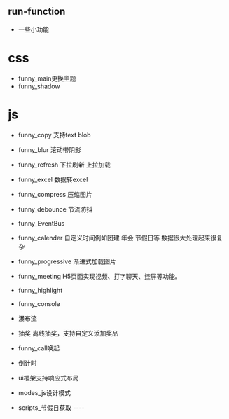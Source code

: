 ## run-function
- 一些小功能
# css
- funny_main更换主题
- funny_shadow

# js
- funny_copy 支持text blob
- funny_blur 滚动带阴影
- funny_refresh 下拉刷新 上拉加载
- funny_excel 数据转excel 
- funny_compress 压缩图片
- funny_debounce 节流防抖
- funny_EventBus
- funny_calender 自定义时间例如团建 年会 节假日等 数据很大处理起来很复杂
- funny_progressive 渐进式加载图片
- funny_meeting H5页面实现视频、打字聊天、控屏等功能。
- funny_highlight
- funny_console
- 瀑布流
- 抽奖 离线抽奖，支持自定义添加奖品
- funny_call唤起 
- 倒计时
- ui框架支持响应式布局

- modes_js设计模式

- scripts_节假日获取 ----

